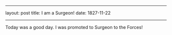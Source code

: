 ---
layout: post
title: I am a Surgeon!
date: 1827-11-22
___

Today was a good day. I was promoted to Surgeon to the Forces!

